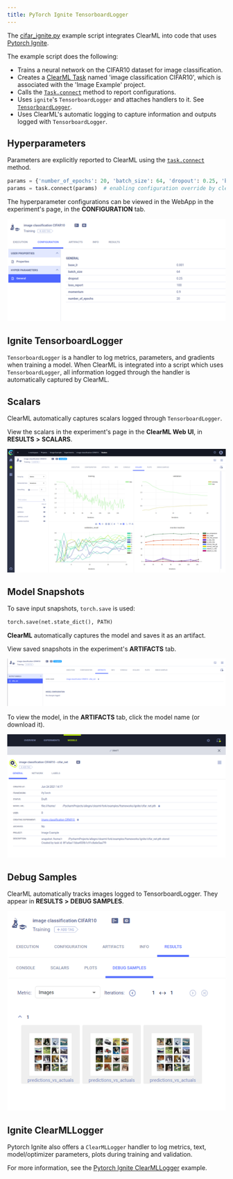 ```yaml
---
title: PyTorch Ignite TensorboardLogger
---
```


The [cifar_ignite.py](https://github.com/allegroai/clearml/blob/master/examples/frameworks/ignite/cifar_ignite.py) example 
script integrates ClearML into code that uses [Pytorch Ignite](https://github.com/pytorch/ignite). 

The example script does the following:
* Trains a  neural network on the CIFAR10 dataset for image classification.
* Creates a [ClearML Task](../../../fundamentals/task.md) named 'image classification CIFAR10', which is associated with the 'Image Example' project.
* Calls the [`Task.connect`](../../../references/sdk/task.md#connect) method to report configurations.
* Uses `ignite`'s `TensorboardLogger` and attaches handlers to it. See [`TensorboardLogger`](https://github.com/pytorch/ignite/blob/master/ignite/contrib/handlers/tensorboard_logger.py). 
* Uses ClearML's automatic logging to capture information and outputs logged with `TensorboardLogger`.

## Hyperparameters

Parameters are explicitly reported to ClearML using the [`task.connect`](../../../references/sdk/task.md#connect) method.  

```python
params = {'number_of_epochs': 20, 'batch_size': 64, 'dropout': 0.25, 'base_lr': 0.001, 'momentum': 0.9, 'loss_report': 100}
params = task.connect(params)  # enabling configuration override by clearml
```
The hyperparameter configurations can be viewed in the WebApp in the experiment's page, in the **CONFIGURATION** tab. 

![image](../../../img/examples_integration_pytorch_ignite_config.png)

## Ignite TensorboardLogger

`TensorboardLogger` is a handler to log metrics, parameters, and gradients when training a model. When ClearML is integrated
into a script which uses `TensorboardLogger`, all information logged through the handler is automatically captured by ClearML. 
   
## Scalars 

ClearML automatically captures scalars logged through `TensorboardLogger`. 

View the scalars in the experiment's page in the **ClearML Web UI**, in **RESULTS** **>** **SCALARS**.

![image](../../../img/examples_cifar_scalars.png)


## Model Snapshots

To save input snapshots, `torch.save` is used:

```python
torch.save(net.state_dict(), PATH)
```

**ClearML** automatically captures the model and saves it as an artifact. 

View saved snapshots in the experiment's **ARTIFACTS** tab.

![image](../../../img/examples_cifar_artifacts.png)

To view the model, in the **ARTIFACTS** tab, click the model name (or download it).

![image](../../../img/examples_cifar_model.png)


## Debug Samples

ClearML automatically tracks images logged to TensorboardLogger. They appear in **RESULTS** **>** **DEBUG SAMPLES**.

![image](../../../img/examples_integration_pytorch_ignite_debug.png)


## Ignite ClearMLLogger

Pytorch Ignite also offers a `ClearMLLogger` handler to log metrics, text, model/optimizer parameters, plots during 
training and validation.

For more information, see the [Pytorch Ignite ClearMLLogger](https://pytorch.org/ignite/generated/ignite.contrib.handlers.clearml_logger.html)
example.

